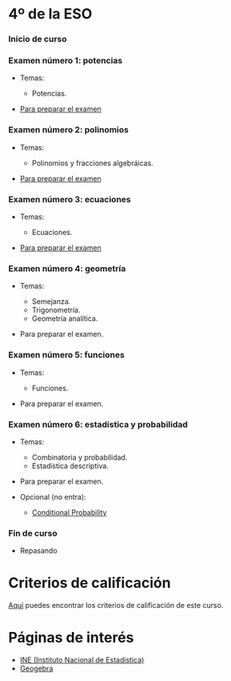 # 4º de la ESO

### Inicio de curso

### Examen número 1: potencias
* Temas:
   * Potencias.

* [Para preparar el examen](e4_examen01_pe.pdf)


### Examen número 2: polinomios
* Temas:
   * Polinomios y fracciones algebráicas.

* [Para preparar el examen](e4_examen02_pe.pdf)

### Examen número 3: ecuaciones
* Temas:
   * Ecuaciones.

* [Para preparar el examen](e4_examen03_pe.pdf)

### Examen número 4: geometría
* Temas:
   * Semejanza.
   * Trigonometría.
   * Geometría analítica.

* Para preparar el examen.


### Examen número 5: funciones
* Temas:
   * Funciones.

* Para preparar el examen.

### Examen número 6: estadística y probabilidad
* Temas:
   * Combinatoria y probabilidad.
   * Estadística descriptiva.

* Para preparar el examen.

* Opcional (no entra):
  + [Conditional Probability](https://youtu.be/JGeTcRfKgBo)


### Fin de curso
* Repasando


# Criterios de calificación
[Aquí](../criterios/criterios_calificacion.pdf) puedes encontrar los criterios
de calificación de este curso. 


# Páginas de interés

* [INE (Instituto Nacional de Estadística)](https://www.ine.es)
* [Geogebra](https://www.geogebra.org/classic)

